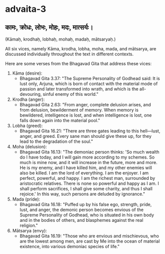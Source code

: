 # advaita-3

## कामः, क्रोधः, लोभः, मोहः, मदः, मात्सर्यः।&#x20;

(Kāmaḥ, krodhaḥ, lobhaḥ, mohaḥ, madaḥ, mātsaryaḥ.)

All six vices, namely Kāma, krodha, lobha, moha, mada, and mātsarya,  are discussed individually throughout the text in different contexts.

Here are some verses from the Bhagavad Gita that address these vices:

1. Kāma (desire):
   * Bhagavad Gita 3.37: "The Supreme Personality of Godhead said: It is lust only, Arjuna, which is born of contact with the material mode of passion and later transformed into wrath, and which is the all-devouring, sinful enemy of this world."
2. Krodha (anger):
   * Bhagavad Gita 2.63: "From anger, complete delusion arises, and from delusion, bewilderment of memory. When memory is bewildered, intelligence is lost, and when intelligence is lost, one falls down again into the material pool."
3. Lobha (greed):
   * Bhagavad Gita 16.21: "There are three gates leading to this hell—lust, anger, and greed. Every sane man should give these up, for they lead to the degradation of the soul."
4. Moha (delusion):
   * Bhagavad Gita 16.13: "The demoniac person thinks: 'So much wealth do I have today, and I will gain more according to my schemes. So much is mine now, and it will increase in the future, more and more. He is my enemy, and I have killed him, and my other enemies will also be killed. I am the lord of everything. I am the enjoyer. I am perfect, powerful, and happy. I am the richest man, surrounded by aristocratic relatives. There is none so powerful and happy as I am. I shall perform sacrifices, I shall give some charity, and thus I shall rejoice.' In this way, such persons are deluded by ignorance."
5. Mada (pride):
   * Bhagavad Gita 16.18: "Puffed up by his false ego, strength, pride, lust, and anger, the demonic person becomes envious of the Supreme Personality of Godhead, who is situated in his own body and in the bodies of others, and blasphemes against the real religion."
6. Mātsarya (envy):
   * Bhagavad Gita 16.19: "Those who are envious and mischievous, who are the lowest among men, are cast by Me into the ocean of material existence, into various demoniac species of life."
